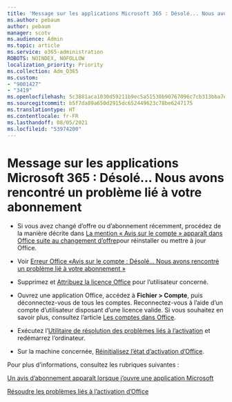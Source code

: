 ```yaml
---
title: 'Message sur les applications Microsoft 365 : Désolé... Nous avons rencontré un problème lié à votre abonnement'
ms.author: pebaum
author: pebaum
manager: scotv
ms.audience: Admin
ms.topic: article
ms.service: o365-administration
ROBOTS: NOINDEX, NOFOLLOW
localization_priority: Priority
ms.collection: Adm_O365
ms.custom:
- "9001427"
- "3419"
ms.openlocfilehash: 5c3881aca1030d59211b9ec5a51530b90767096c7cb313bba7ed161a1b1ec2e0
ms.sourcegitcommit: b5f7da89a650d2915dc652449623c78be6247175
ms.translationtype: HT
ms.contentlocale: fr-FR
ms.lasthandoff: 08/05/2021
ms.locfileid: "53974200"
---
```

# <a name="microsoft-365-apps-message---weve-run-into-a-problem-with-your-subscription"></a>Message sur les applications Microsoft 365 : Désolé... Nous avons rencontré un problème lié à votre abonnement

- Si vous avez changé d’offre ou d’abonnement récemment, procédez de la manière décrite dans [La mention « Avis sur le compte » apparaît dans Office suite au changement d’offre](https://support.office.com/article/-account-notice-appears-in-office-after-switching-office-365-plans-857dc33a-1efc-4ce7-ac3f-ef616314e27d)pour réinstaller ou mettre à jour Office.

- Voir [Erreur Office «Avis sur le compte : Désolé... Nous avons rencontré un problème lié à votre abonnement »](https://support.office.com/article/office-error-account-notice-we-ve-run-into-a-problem-with-your-office-365-subscription-17f71ecb-f53c-4f3d-ae18-7230ca1594c1)

- Supprimez et [Attribuez la licence Office](https://docs.microsoft.com/microsoft-365/admin/add-users/add-users) pour l’utilisateur concerné. 

- Ouvrez une application Office, accédez à **Fichier > Compte**, puis déconnectez-vous de tous les comptes. Reconnectez-vous à l’aide d’un compte d’utilisateur disposant d’une licence valide. Si vous souhaitez en savoir plus, consultez l’article [Les comptes dans Office](https://support.office.com/article/accounts-in-office-628ea040-f265-49de-b986-be09c3ebf8a9).

- Exécutez l’[Utilitaire de résolution des problèmes liés à l’activation](https://aka.ms/SARA-OfficeActivation-Alchemy) et redémarrez l’ordinateur.

- Sur la machine concernée, [Réinitialisez l’état d’activation d’Office](https://docs.microsoft.com/office/troubleshoot/activation/reset-office-365-proplus-activation-state).

Pour plus d’informations, consultez les rubriques suivantes : 

[Un avis d’abonnement apparaît lorsque j’ouvre une application Microsoft](https://support.office.com/article/a-subscription-notice-appears-when-i-open-an-office-365-application-4cabe32c-f594-4c0e-9191-3d3ade10cceb)

[Résoudre les problèmes liés à l’activation d’Office](https://support.office.com/article/unlicensed-product-and-activation-errors-in-office-0d23d3c0-c19c-4b2f-9845-5344fedc4380)
